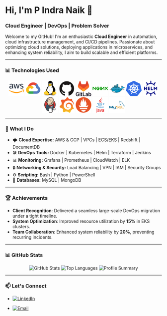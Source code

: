 # Hi, I'm P Indra Naik 👋
### Cloud Engineer | DevOps | Problem Solver

Welcome to my GitHub! I'm an enthusiastic **Cloud Engineer** in automation, cloud infrastructure management, and CI/CD pipelines. Passionate about optimizing cloud solutions, deploying applications in microservices, and enhancing system reliability, I aim to build scalable and efficient platforms.

---


### 📊 **Technologies Used**

<div align="center">
  <img src="./images/amazonwebservices-original-wordmark.svg" height="50" alt="AWS" />
  <img src="./images/googlecloud-original.svg" height="50" alt="GCP>
  <img src="./images/jira-original.svg" height="50" alt="Jira" />
  <img src="./images/linux-original.svg" height="50" alt="Linux" />
  <img src="./images/github-original.svg" height="50" alt="GitHub" />
  <img src="./images/gitlab-original-wordmark.svg" height="50" alt="GitLab" />
  <img src="./images/nginx-original.svg" height="50" alt="Nginx" />
  <img src="./images/docker-original.svg" height="50" alt="Docker" />
  <img src="./images/kubernetes-original.svg" height="50" alt="Kubernetes" />
  <img src="./images/helm-original.svg" height="50" alt="Helm" />
  <img src="./images/jenkins-original.svg" height="50" alt="Jenkins" />
  <img src="./images/grafana-original.svg" height="50" alt="Grafana" />
  <img src="./images/prometheus-original.svg" height="50" alt="Prometheus" />
  <img src="./images/java-original-wordmark.svg" height="50" alt="Java" />
  <img src="./images/mysql-original-wordmark.svg" height="50" alt="MySQL" />
</div>

---

### 🚀 **What I Do**
- 🌩️ **Cloud Expertise:** AWS & GCP | VPCs | ECS/EKS | Redshift | DocumentDB 
- 🛠️ **DevOps Tools:** Docker | Kubernetes | Helm | Terraform | Jenkins
- 📊 **Monitoring:** Grafana | Prometheus | CloudWatch | ELK
- 🔒 **Networking & Security:** Load Balancing | VPN | IAM | Security Groups
- ⚙️ **Scripting:** Bash | Python | PowerShell
- 💾 **Databases:** MySQL | MongoDB

---

### 🏆 **Achievements**
- **Client Recognition**: Delivered a seamless large-scale DevOps migration under a tight timeline.  
- **System Optimization**: Improved resource utilization by **15%** in EKS clusters.  
- **Team Collaboration**: Enhanced system reliability by **20%**, preventing recurring incidents.

---

### 📊 **GitHub Stats**
<div align="center">
  <img src="https://github-readme-stats.vercel.app/api?username=IndraNaik&show_icons=true&theme=algolia" alt="GitHub Stats" height="180px" />
  <img src="https://github-readme-stats.vercel.app/api/top-langs/?username=IndraNaik&layout=compact&theme=algolia" alt="Top Languages" height="180px" />
  <img src="https://github-profile-summary-cards.vercel.app/api/cards/profile-details?username=IndraNaik&theme=algolia" alt="Profile Summary" height="180px" />

</div>

---

### 📫 **Let's Connect**
- [![LinkedIn](https://img.shields.io/badge/LinkedIn-%230077B5.svg?style=for-the-badge&logo=linkedin&logoColor=white)](https://www.linkedin.com/in/pathlavath-indra-naik-a450a0188/)

- [![Email](https://img.shields.io/badge/Email-%23EA4335.svg?style=for-the-badge&logo=gmail&logoColor=white)](mailto:indraanaik@gmail.com)
